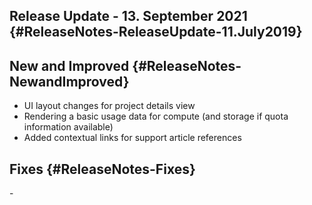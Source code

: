 Release Update - 13. September 2021 {#ReleaseNotes-ReleaseUpdate-11.July2019}
-----------------------------------

New and Improved {#ReleaseNotes-NewandImproved}
----------------

-   UI layout changes for project details view
-   Rendering a basic usage data for compute (and storage if quota
    information available)
-   Added contextual links for support article references

Fixes {#ReleaseNotes-Fixes}
-----

\-
